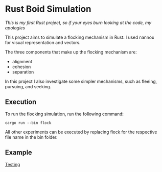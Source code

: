 # Rust Boid Simulation

_This is my first Rust project, so if your eyes burn looking at the code, my apologies_

This project aims to simulate a flocking mechanism in Rust. I used nannou for visual representation and vectors.

The three components that make up the flocking mechanism are:

- alignment
- cohesion
- separation

In this project I also investigate some simpler mechanisms, such as fleeing, pursuing, and seeking.

## Execution

To run the flocking simulation, run the following command:

```
cargo run --bin flock
```

All other experiments can be executed by replacing flock for the respective file name in the bin folder.

## Example

[Testing](./media_examples/flocking.png)
